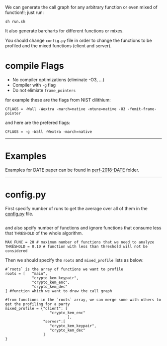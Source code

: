 We can generate the call graph for any arbitrary function or even mixed of function!!; just run:

```
sh run.sh
```
It also generate barcharts for different functions or mixes.

You should change `config.py` file in order to change the functions to be profiled and the mixed functions (client and server).

# compile Flags
- No compiler optimizations (eliminate -O3, ...)
- Compiler with `-g` flag
- Do not elimiate `frame_pointers`

for example these are the flags from NIST dilithium:
```
CFLAGS = -Wall -Wextra -march=native -mtune=native -O3 -fomit-frame-pointer
```
and here are the prefered flags:
```
CFLAGS = -g -Wall -Wextra -march=native
```

----------------------------------------
# Examples

Examples for DATE paper can be found in [perf-2018-DATE](https://github.com/Hamidu68/perf/tree/master/perf-2018-DATE) folder.

-----------------------------------------


# config.py

First specify number of runs to get the average over all of them in the [config.py](https://github.com/Hamidu68/perf/blob/master/config.py) file.
```NUM_RUNS = 5
```

and also spcify number of functions and ignore functions that consume less that `THRESHOLD` of the whole algorithm.
```
MAX_FUNC = 20 # maximum number of functions that we need to analyze
THRESHOLD = 0.10 # function with less than threshold will not be considered
```

Then we should specify the `roots` and `mixed_profile` lists as below:
```
#`roots` is the array of functions we want to profile
roots = [   "main",
            "crypto_kem_keypair",
            "crypto_kem_enc",
            "crypto_kem_dec"
] #function which we want to draw the call graph

#from functions in the `roots` array, we can merge some with others to get the profiling for a party
mixed_profile = {"client": [
                    "crypto_kem_enc"
                            ],
                 "server":[
                    "crypto_kem_keypair",
                    "crypto_kem_dec"
                 ]
}
```



